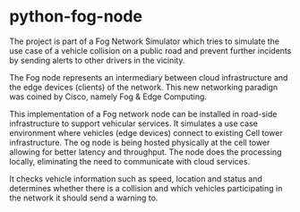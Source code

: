 # python-fog-node

The project is part of a Fog Network Simulator which tries to simulate the use case of a vehicle collision on a public road and prevent further incidents by sending alerts to other drivers in the vicinity.


The Fog node represents an intermediary between cloud infrastructure and the edge devices (clients) of the network.
This new networking paradign was coined by Cisco, namely Fog & Edge Computing.

This implementation of a Fog network node can be installed in road-side infrastructure to support vehicular services.
It simulates a use case environment where vehicles (edge devices) connect to existing Cell tower infrastructure.
The og node is being hosted physically at the cell tower allowing for better latency and throughput.
The node does the processing locally, eliminating the need to communicate with cloud services.

It checks vehicle information such as speed, location and status and determines whether there is a collision and which vehicles participating in the network it should send a warning to.
